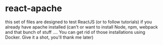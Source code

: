 # react-apache
this set of files are designed to test ReactJS (or to follow tutorials) if you already have apache installed (can't or want to install Node, npm, webpack and that bunch of stuff .... You can get rid of those installations using Docker. Give it a shot, you'll thank me later)
